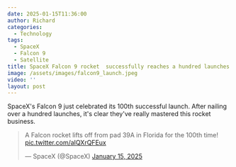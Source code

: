 ```yaml
---
date: 2025-01-15T11:36:00
author: Richard
categories:
  - Technology
tags:
  - SpaceX
  - Falcon 9
  - Satellite
title: SpaceX Falcon 9 rocket  successfully reaches a hundred launches.
image: /assets/images/falcon9_launch.jpeg
video: ''
layout: post
---
```

SpaceX's Falcon 9 just celebrated its 100th successful launch. After nailing over a hundred launches, it's clear they've really mastered this rocket business.

<blockquote class="twitter-tweet"><p lang="en" dir="ltr">A Falcon rocket lifts off from pad 39A in Florida for the 100th time! <a href="https://t.co/aIQXrQFEux">pic.twitter.com/aIQXrQFEux</a></p>&mdash; SpaceX (@SpaceX) <a href="https://twitter.com/SpaceX/status/1879411447786274990?ref_src=twsrc%5Etfw">January 15, 2025</a></blockquote> <script async src="https://platform.twitter.com/widgets.js" charset="utf-8"></script>
